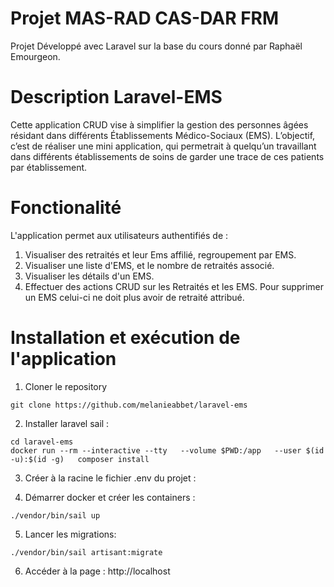 # Projet MAS-RAD CAS-DAR FRM

Projet Développé avec Laravel sur la base du cours donné par Raphaël Emourgeon.

# Description Laravel-EMS

Cette application CRUD vise à simplifier la gestion des personnes âgées résidant dans différents Établissements Médico-Sociaux (EMS). L’objectif, c’est de réaliser une mini application, qui permetrait à quelqu’un travaillant dans différents établissements de soins de garder une trace de ces patients par établissement.

# Fonctionalité

 L'application permet aux utilisateurs authentifiés de :

 1. Visualiser des retraités et leur Ems affilié, regroupement par EMS.
 2. Visualiser une liste d'EMS, et le nombre de retraités associé.
 3. Visualiser les détails d'un EMS.
 2. Effectuer des actions CRUD sur les Retraités et les EMS. Pour supprimer un EMS celui-ci ne doit plus avoir de retraité attribué.

 # Installation et exécution de l'application

1. Cloner le repository

```
git clone https://github.com/melanieabbet/laravel-ems
```

2. Installer laravel sail :

```
cd laravel-ems
docker run --rm --interactive --tty   --volume $PWD:/app   --user $(id -u):$(id -g)   composer install
```

3. Créer à la racine le fichier .env du projet :

4. Démarrer docker et créer les containers :

```
./vendor/bin/sail up
```
5. Lancer les migrations:

```
./vendor/bin/sail artisant:migrate
```

6. Accéder à la page : http://localhost

